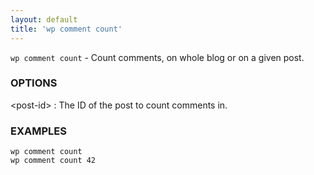 ```yaml
---
layout: default
title: 'wp comment count'
---
```


`wp comment count` - Count comments, on whole blog or on a given post.

### OPTIONS

&lt;post-id&gt;
: The ID of the post to count comments in.

### EXAMPLES

    wp comment count
    wp comment count 42

